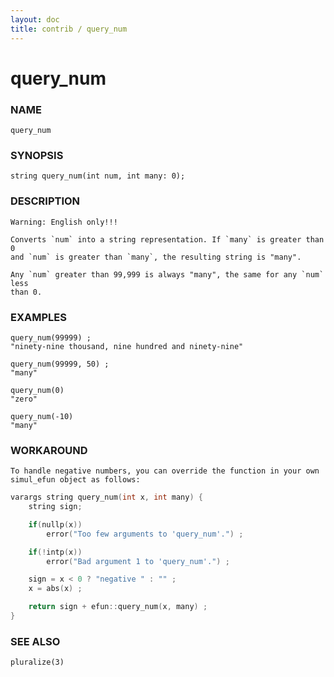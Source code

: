 ```yaml
---
layout: doc
title: contrib / query_num
---
```

# query_num

### NAME

    query_num

### SYNOPSIS

    string query_num(int num, int many: 0);

### DESCRIPTION

    Warning: English only!!!

    Converts `num` into a string representation. If `many` is greater than 0
    and `num` is greater than `many`, the resulting string is "many".

    Any `num` greater than 99,999 is always "many", the same for any `num` less
    than 0.

### EXAMPLES
    query_num(99999) ;
    "ninety-nine thousand, nine hundred and ninety-nine"

    query_num(99999, 50) ;
    "many"

    query_num(0)
    "zero"

    query_num(-10)
    "many"

### WORKAROUND

    To handle negative numbers, you can override the function in your own
    simul_efun object as follows:
```c
varargs string query_num(int x, int many) {
    string sign;

    if(nullp(x))
        error("Too few arguments to 'query_num'.") ;

    if(!intp(x))
        error("Bad argument 1 to 'query_num'.") ;

    sign = x < 0 ? "negative " : "" ;
    x = abs(x) ;

    return sign + efun::query_num(x, many) ;
}
````

### SEE ALSO

    pluralize(3)
